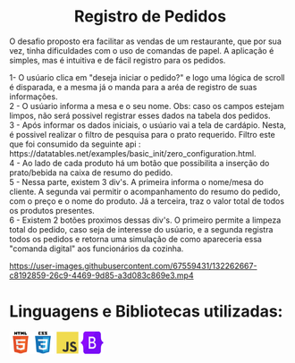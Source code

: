 <div align="center">
<h1>Registro de Pedidos</h2>
</div>  
<p> O desafio proposto era facilitar as vendas de um restaurante, que por sua vez, tinha dificuldades com o uso de comandas de papel. 
 A aplicação é simples, mas é intuitiva e de fácil registro para os pedidos. <br>
  <p>1- O usúario clica em "deseja iniciar o pedido?" e logo uma lógica de scroll é disparada, e a mesma já o manda para a aréa de registro de suas informações. <br>
  2 - O usúario informa a mesa e o seu nome. Obs: caso os campos estejam limpos, não será possivel registrar esses dados na tabela dos pedidos. <br>
  3 - Após informar os dados iniciais, o usúario vai a tela de cardápio. Nesta, é possivel realizar o filtro de pesquisa para o prato requerido. Filtro este que foi consumido da seguinte api : https://datatables.net/examples/basic_init/zero_configuration.html. <br>
  4 - Ao lado de cada produto há um botão que possibilita a inserção do prato/bebida na caixa de resumo do pedido. <br>
  5 - Nessa parte, existem 3 div's. A primeira informa o nome/mesa do cliente. A segunda vai permitir o acompanhamento do resumo do pedido, com o preço e o nome do produto. Já a terceira, traz o valor total de todos os produtos presentes. <br>
  6 - Existem 2 botões proximos dessas div's. O primeiro permite a limpeza total do pedido, caso seja de interesse do usúario, e a segunda registra todos os pedidos e retorna uma simulação de como apareceria essa "comanda digital" aos funcionários da cozinha.  
  

https://user-images.githubusercontent.com/67559431/132262667-c8192859-26c9-4469-9d85-a3d083c869e3.mp4




 

# Linguagens e Bibliotecas utilizadas:
<img src="https://raw.githubusercontent.com/devicons/devicon/master/icons/html5/html5-original-wordmark.svg" alt="html5" width="40" height="40" style="max-width:100%;"><img src="https://raw.githubusercontent.com/devicons/devicon/master/icons/css3/css3-original-wordmark.svg" alt="css3" width="40" height="40" style="max-width:100%;">
<img src="https://raw.githubusercontent.com/devicons/devicon/master/icons/javascript/javascript-original.svg" alt="javascript" width="40" height="40" style="max-width:100%;">
<img src="https://raw.githubusercontent.com/devicons/devicon/master/icons/bootstrap/bootstrap-original.svg" alt="javascript" width="40" height="40" style="max-width:100%;">




